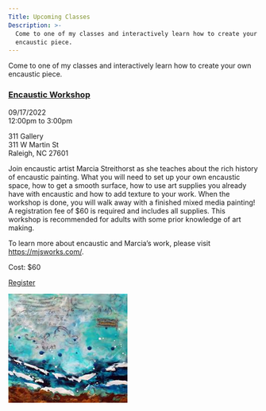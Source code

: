 ```yaml
---
Title: Upcoming Classes
Description: >-
  Come to one of my classes and interactively learn how to create your own
  encaustic piece.
---
```


Come to one of my classes and interactively learn how to create your own encaustic piece.

<div class="event">

  <h3 class="eventTitle">

  [Encaustic Workshop](https://form.jotform.com/212837801019150)

  </h3>

  <div class="eventInfo">

  <div class="eventSideBar">

  09/17/2022  
  12:00pm to 3:00pm

  311 Gallery  
  311 W Martin St  
  Raleigh, NC  27601 

  </div>

  <div class="eventDetails">

Join encaustic artist Marcia Streithorst as she teaches about the rich history of encaustic painting. What you will need to set up your own encaustic space, how to get a smooth surface, how to use art supplies you already have with encaustic and how to add texture to your work. When the workshop is done, you will walk away with a finished mixed media painting! A registration fee of $60 is required and includes all supplies. This workshop is recommended for adults with some prior knowledge of art making.

To learn more about encaustic and Marcia’s work, please visit https://mjsworks.com/.

Cost: $60

[Register](https://form.jotform.com/212837801019150)

  <div class="eventPic">

  ![Painting](/assets/paintings/IMG_6729-thumbnail.jpg)

  </div>  

  </div>

  </div>

</div>
